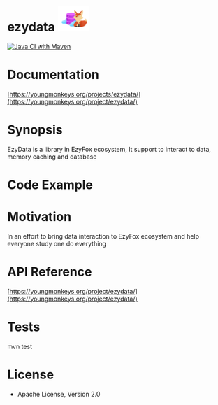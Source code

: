 # ezydata <img src="https://github.com/youngmonkeys/ezydata/blob/master/logo.png" width="72" />

[![Java CI with Maven](https://github.com/youngmonkeys/ezydata/actions/workflows/maven.yml/badge.svg)](https://github.com/youngmonkeys/ezydata/actions/workflows/maven.yml)

# Documentation

[https://youngmonkeys.org/projects/ezydata/](https://youngmonkeys.org/project/ezydata/)

# Synopsis

EzyData is a library in EzyFox ecosystem, It support to interact to data, memory caching and database

# Code Example

# Motivation

In an effort to bring data interaction to EzyFox ecosystem and help everyone study one do everything

# API Reference

[https://youngmonkeys.org/project/ezydata/](https://youngmonkeys.org/project/ezydata/)

# Tests

mvn test

# License

- Apache License, Version 2.0
